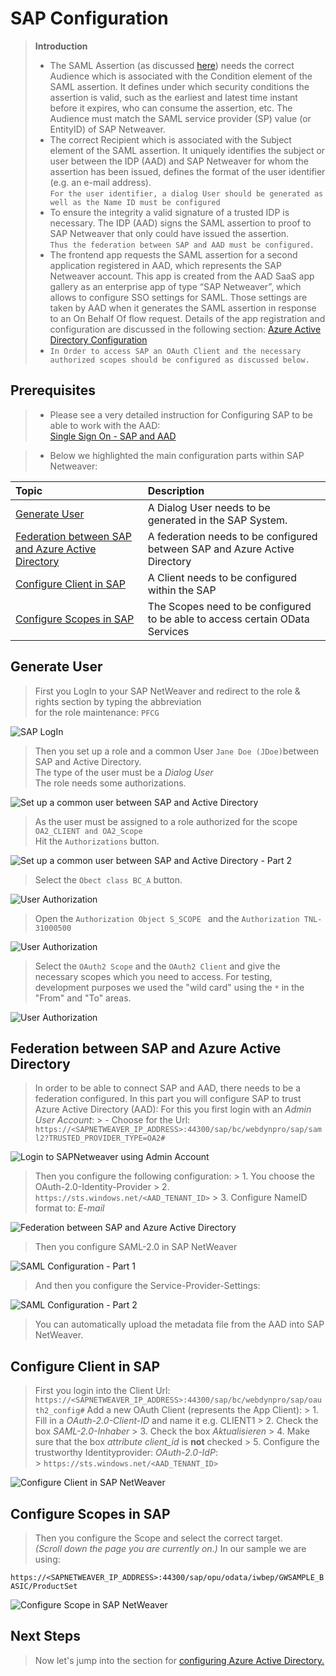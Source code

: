 
# SAP Configuration

> **Introduction**
> - The SAML Assertion (as discussed [here](../README.md)) needs the correct Audience which is associated with the Condition element of the SAML assertion. It defines under which security conditions the assertion is valid, such as the earliest and latest time instant before it expires, who can consume the assertion, etc. The Audience must match the SAML service provider (SP) value (or EntityID) of SAP Netweaver. 
> - The correct Recipient which is associated with the Subject element of the SAML assertion. It uniquely identifies the subject or user between the IDP (AAD) and SAP Netweaver for whom the assertion has been issued, defines the format of the user identifier (e.g. an e-mail address). <br> ```For the user identifier, a dialog User should be generated as well as the Name ID must be configured``` <br>
> - To ensure the integrity a valid signature of a trusted IDP is necessary. The IDP (AAD) signs the SAML assertion to proof to SAP Netweaver that only could have issued the assertion. <br> ```Thus the federation between SAP and AAD must be configured.``` <br>
> - The frontend app requests the SAML assertion for a second application registered in AAD, which represents the SAP Netweaver account. This app is created from the AAD SaaS app gallery as an enterprise app of type “SAP Netweaver”, which allows to configure SSO settings for SAML. Those settings are taken by AAD when it generates the SAML assertion in response to an On Behalf Of flow request. Details of the app registration and configuration are discussed in the following section: [Azure Active Directory Configuration](../AzureActiveDirectoryConfiguration/README.md) <br>
> - ```In Order to access SAP an OAuth Client and the necessary authorized scopes should be configured as discussed below.```


## Prerequisites
> - Please see a very detailed instruction for Configuring SAP to be able to work with the AAD: <br> [Single Sign On - SAP and AAD](https://blogs.sap.com/2019/10/17/single-sign-on-for-abap-engine-with-azure-active-directory-using-oauth/) <br>

> - Below we highlighted the main configuration parts within SAP Netweaver: <br>

|Topic|Description|
|:-----------|:------------------|
|[Generate User]()|A Dialog User needs to be generated in the SAP System.|
|[Federation between SAP and Azure Active Directory]()|A federation needs to be configured between SAP and Azure Active Directory|
|[Configure Client in SAP]()|A Client needs to be configured within the SAP|
|[Configure Scopes in SAP]()|The Scopes need to be configured to be able to access certain OData Services|


## Generate User

> First you LogIn to your SAP NetWeaver and redirect to the role & rights section by typing the abbreviation <br> for the role maintenance: ```PFCG```

![SAP LogIn](./img/SAPNetweaverLogIn.png)


> Then you set up a role and a common User ```Jane Doe (JDoe)```between SAP and Active Directory. <br>
> The type of the user must be a *Dialog User* <br>
> The role needs some authorizations.


![Set up a common user between SAP and Active Directory](./img/SAPNetweaverRoleConfiguration.png)


> As the user must be assigned to a role authorized for the scope ```OA2_CLIENT and OA2_Scope``` <br>
> Hit the ```Authorizations``` button.


![Set up a common user between SAP and Active Directory - Part 2](./img/SAPNetweaverRoleConfigurationAuthorization1.png)

> Select the ```Obect class BC_A``` button.

![User Authorization](./img/SAPNetweaverRoleConfigurationAuthorization2.png)

> Open the ```Authorization Object S_SCOPE ``` and the ```Authorization TNL-31000500 ```

![User Authorization](./img/SAPNetweaverRoleConfigurationAuthorization3.png)

> Select the ```OAuth2 Scope``` and the ```OAuth2 Client``` and give the necessary scopes which you need to access.
> For testing, development purposes we used the "wild card" using the ```*``` in the "From" and "To" areas.

![User Authorization](./img/SAPNetweaverRoleConfigurationAuthorization4.png)

## Federation between SAP and Azure Active Directory

> In order to be able to connect SAP and AAD, there needs to be a federation configured.
> In this part you will configure SAP to trust Azure Active Directory (AAD):
> For this you first login with an *Admin User Account*:
    > - Choose for the Url: ```https://<SAPNETWEAVER_IP_ADDRESS>:44300/sap/bc/webdynpro/sap/saml2?TRUSTED_PROVIDER_TYPE=OA2#```


![Login to SAPNetweaver using Admin Account](./img/SAPNetweaverAdminLogIn.png)

> Then you configure the following configuration:
    > 1. You choose the OAuth-2.0-Identity-Provider
    > 2. ``` https://sts.windows.net/<AAD_TENANT_ID> ```
    > 3. Configure NameID format to: *E-mail*

![Federation between SAP and Azure Active Directory](./img/SAPNetWeaverTruststellungAAD.png)


> Then you configure SAML-2.0 in SAP NetWeaver

![SAML Configuration - Part 1](./img/SAPNetweaverSAMLKonfiguration.png)

> And then you configure the Service-Provider-Settings:

![SAML Configuration - Part 2](./img/SAPNetweaverSAMLConfigurationPart2.png)

> You can automatically upload the metadata file from the AAD into SAP NetWeaver.

## Configure Client in SAP

> First you login into the Client Url: ```https://<SAPNETWEAVER_IP_ADDRESS>:44300/sap/bc/webdynpro/sap/oauth2_config#```
> Add a new OAuth Client (represents the App Client):
    > 1. Fill in a *OAuth-2.0-Client-ID* and name it e.g. CLIENT1
    > 2. Check the box *SAML-2.0-Inhaber*
    > 3. Check the box *Aktualisieren*
    > 4. Make sure that the box *attribute client_id* is **not** checked
    > 5. Configure the trustworthy Identityprovider: *OAuth-2.0-IdP*: <br>
    > ``` https://sts.windows.net/<AAD_TENANT_ID> ```

![Configure Client in SAP NetWeaver](./img/SAPNetweaverClientSetup.png)

## Configure Scopes in SAP

> Then you configure the Scope and select the correct target. <br>
> *(Scroll down the page you are currently on.)*
> In our sample we are using: 

```https://<SAPNETWEAVER_IP_ADDRESS>:44300/sap/opu/odata/iwbep/GWSAMPLE_BASIC/ProductSet```

![Configure Scope in SAP NetWeaver](./img/SAPNetweaverScope.png)


## Next Steps

> Now let's jump into the section for [configuring Azure Active Directory.](../AzureActiveDirectoryConfiguration/README.md) 